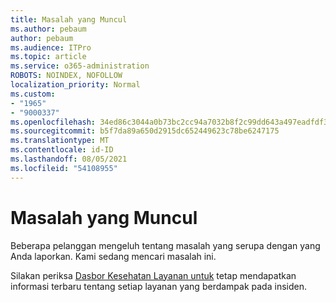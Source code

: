 ```yaml
---
title: Masalah yang Muncul
ms.author: pebaum
author: pebaum
ms.audience: ITPro
ms.topic: article
ms.service: o365-administration
ROBOTS: NOINDEX, NOFOLLOW
localization_priority: Normal
ms.custom:
- "1965"
- "9000337"
ms.openlocfilehash: 34ed86c3044a0b73bc2cc94a7032b8f2c99dd643a497eadfdf3b26172c1200df
ms.sourcegitcommit: b5f7da89a650d2915dc652449623c78be6247175
ms.translationtype: MT
ms.contentlocale: id-ID
ms.lasthandoff: 08/05/2021
ms.locfileid: "54108955"
---
```

# <a name="emerging-issue"></a>Masalah yang Muncul

Beberapa pelanggan mengeluh tentang masalah yang serupa dengan yang Anda laporkan. Kami sedang mencari masalah ini.

Silakan periksa [Dasbor Kesehatan Layanan untuk](https://admin.microsoft.com/adminportal/home#/servicehealth) tetap mendapatkan informasi terbaru tentang setiap layanan yang berdampak pada insiden.